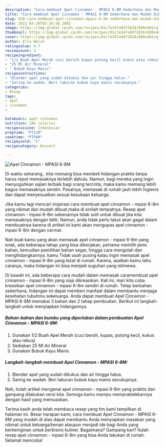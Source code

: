 ```yaml
---
description: "Cara membuat Apel Cinnamon - MPASI 6-8M Sederhana dan Mudah Dibuat"
title: "Cara membuat Apel Cinnamon - MPASI 6-8M Sederhana dan Mudah Dibuat"
slug: 620-cara-membuat-apel-cinnamon-mpasi-6-8m-sederhana-dan-mudah-dibuat
date: 2021-03-20T03:34:58.200Z
image: https://img-global.cpcdn.com/recipes/81c7e347a9d72828/680x482cq70/apel-cinnamon-mpasi-6-8m-foto-resep-utama.jpg
thumbnail: https://img-global.cpcdn.com/recipes/81c7e347a9d72828/680x482cq70/apel-cinnamon-mpasi-6-8m-foto-resep-utama.jpg
cover: https://img-global.cpcdn.com/recipes/81c7e347a9d72828/680x482cq70/apel-cinnamon-mpasi-6-8m-foto-resep-utama.jpg
author: Ella Welch
ratingvalue: 4.7
reviewcount: 3
recipeingredient:
- "1/2 Buah Apel Merah cuci bersih kupas potong kecil kukus atau rebus"
- "25 Ml Air Mineral"
- " Bubuk Kayu Manis"
recipeinstructions:
- "Blender apel yang sudah dikukus dan air hingga halus."
- "Saring ke wadah. Beri taburan bubuk kayu manis secukupnya."
categories:
- Resep
tags:
- apel
- cinnamon
- 

katakunci: apel cinnamon  
nutrition: 186 calories
recipecuisine: Indonesian
preptime: "PT21M"
cooktime: "PT56M"
recipeyield: "2"
recipecategory: Dessert

---
```



![Apel Cinnamon - MPASI 6-8M](https://img-global.cpcdn.com/recipes/81c7e347a9d72828/680x482cq70/apel-cinnamon-mpasi-6-8m-foto-resep-utama.jpg)

Di waktu  sekarang , kita memang bisa membeli hidangan praktis tanpa harus repot memasaknya terlebih dahulu. Namun, bagi mereka yang ingin menyuguhkan sajian terbaik bagi orang tercinta, maka kamu memang lebih bagus memasaknya sendiri. Pasalnya, memasak di rumah jauh lebih higienis dan dapat menyesuaikan sesuai kesukaan keluarga.

Jika kamu lagi mencari inspirasi cara membuat apel cinnamon - mpasi 6-8m yang nikmat dan mudah dibuat,maka di sinilah tempatnya. Resep apel cinnamon - mpasi 6-8m  sebenarnya tidak sulit untuk dibuat jika kita memasaknya dengan teliti. Namun, anda tidak perlu takut akan gagal dalam membuatnya 
karena di artikel ini kami akan mengupas apel cinnamon - mpasi 6-8m dengan cermat.  



Nah buat kamu yang akan memasak apel cinnamon - mpasi 6-8m yang enak, ada beberapa tahap yang bisa dikerjakan, pertama memilih jenis bahan, kemudian pemilihan bahan segar, hingga cara mengolah dan menghidangkannya. kamu Tidak usah pusing kalau ingin memasak apel cinnamon - mpasi 6-8m yang lezat di rumah. Karena, asalkan kamu  tahu caranya, maka hidangan ini bisa menjadi suguhan yang istimewa.

Di bawah ini, ada beberapa cara mudah dalam memasak caramembuat apel cinnamon - mpasi 6-8m yang siap dikreasikan. Kali ini, mari kita coba kreasikan apel cinnamon - mpasi 6-8m sendiri di rumah. Tetap berbahan sederhana, hidangan ini dapat memberi manfaat dalam membantu menjaga kesehatan tubuhmu sekeluarga. Anda dapat membuat Apel Cinnamon - MPASI 6-8M memakai 3 bahan dan 2 tahap pembuatan. Berikut ini langkah-langkah untuk menyiapkan hidangannya.

<!--inarticleads1-->

##### Bahan-bahan dan bumbu yang diperlukan dalam pembuatan Apel Cinnamon - MPASI 6-8M:

1. Gunakan 1/2 Buah Apel Merah (cuci bersih, kupas, potong kecil, kukus atau rebus)
1. Sediakan 25 Ml Air Mineral
1. Gunakan  Bubuk Kayu Manis




<!--inarticleads2-->

##### Langkah-langkah membuat Apel Cinnamon - MPASI 6-8M:

1. Blender apel yang sudah dikukus dan air hingga halus.
1. Saring ke wadah. Beri taburan bubuk kayu manis secukupnya.




Nah, itulah artikel mengenai  apel cinnamon - mpasi 6-8m  yang praktis dan gampang dilakukan versi kita. Semoga kamu mampu mempraktekkannya dengan hasil yang memuaskan. 

Terima kasih anda telah membaca resep yang tim kami tampilkan di halaman ini. Besar harapan kami, cara membuat  Apel Cinnamon - MPASI 6-8M yang mudah di atas dapat membantu Anda menyiapkan masakan yang nikmat untuk keluarga/teman ataupun menjadi ide bagi Anda yang berkeinginan untuk berbisnis kuliner. Bagaimana? Gampang kan? Itulah resep apel cinnamon - mpasi 6-8m yang bisa Anda lakukan di rumah. Selamat mencoba!

